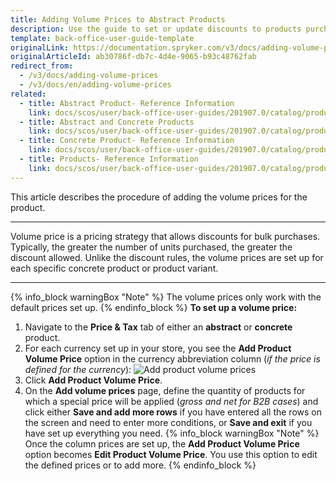 ```yaml
---
title: Adding Volume Prices to Abstract Products
description: Use the guide to set or update discounts to products purchased in bulk from the Back Office.
template: back-office-user-guide-template
originalLink: https://documentation.spryker.com/v3/docs/adding-volume-prices
originalArticleId: ab30786f-db7c-4d4e-9065-b93c48762fab
redirect_from:
  - /v3/docs/adding-volume-prices
  - /v3/docs/en/adding-volume-prices
related:
  - title: Abstract Product- Reference Information
    link: docs/scos/user/back-office-user-guides/201907.0/catalog/products/references/abstract-product-reference-information.html
  - title: Abstract and Concrete Products
    link: docs/scos/user/back-office-user-guides/201907.0/catalog/products/abstract-and-concrete-products.html
  - title: Concrete Product- Reference Information
    link: docs/scos/user/back-office-user-guides/201907.0/catalog/products/references/concrete-product-reference-information.html
  - title: Products- Reference Information
    link: docs/scos/user/back-office-user-guides/201907.0/catalog/products/references/products-reference-information.html
---
```


This article describes the procedure of adding the volume prices for the product.
***
Volume price is a pricing strategy that allows discounts for bulk purchases. Typically, the greater the number of units purchased, the greater the discount allowed.
Unlike the discount rules, the volume prices are set up for each specific concrete product or product variant.
***
{% info_block warningBox "Note" %}
The volume prices only work with the default prices set up.
{% endinfo_block %}
**To set up a volume price:**
1. Navigate to the **Price & Tax** tab of either an **abstract** or **concrete** product.
2. For each currency set up in your store, you see the **Add Product Volume Price** option in the currency abbreviation column (_if the price is defined for the currency_):
    ![Add product volume prices](https://spryker.s3.eu-central-1.amazonaws.com/docs/User+Guides/Back+Office+User+Guides/Products/Products/Managing+products/Adding+Volume+Prices/add-product-volume-price.png)
3. Click **Add Product Volume Price**.
4. On the **Add volume prices** page, define the quantity of products for which a special price will be applied (_gross and net for B2B cases_)  and click either **Save and add more rows** if you have entered all the rows on the screen and need to enter more conditions, or **Save and exit** if you have set up everything you need.
{% info_block warningBox "Note" %}
Once the column prices are set up, the **Add Product Volume Price** option becomes **Edit Product Volume Price**. You use this option to edit the defined prices or to add more.
{% endinfo_block %}

